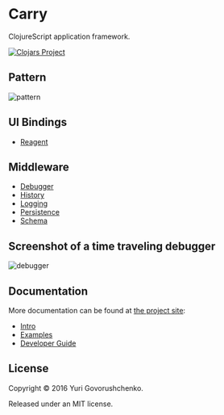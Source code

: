 # Carry

ClojureScript application framework.

[![Clojars Project](https://img.shields.io/clojars/v/carry.svg)](https://clojars.org/carry)

## Pattern
![pattern](http://metametadata.github.io/carry/graphs/pattern.svg)

## UI Bindings

* [Reagent](https://github.com/metametadata/carry/tree/master/contrib/reagent/)

## Middleware

* [Debugger](https://github.com/metametadata/carry/tree/master/contrib/debugger)
* [History](https://github.com/metametadata/carry/tree/master/contrib/history)
* [Logging](https://github.com/metametadata/carry/tree/master/contrib/logging)
* [Persistence](https://github.com/metametadata/carry/tree/master/contrib/persistence)
* [Schema](https://github.com/metametadata/carry/tree/master/contrib/schema)

## Screenshot of a time traveling debugger
![debugger](http://i.imgur.com/ZOH6Noj.png)

## Documentation
More documentation can be found at [the project site](http://metametadata.github.io/carry/):

* [Intro](http://metametadata.github.io/carry)
* [Examples](http://metametadata.github.io/carry/examples/)
* [Developer Guide](http://metametadata.github.io/carry/dev-guide/)

## License
Copyright © 2016 Yuri Govorushchenko.

Released under an MIT license.